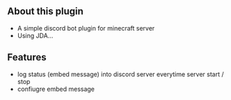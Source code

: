 ## About this plugin
- A simple discord bot plugin for minecraft server
- Using JDA...

## Features
- log status (embed message) into discord server everytime server start / stop
- confiugre embed message
